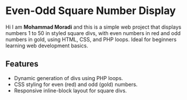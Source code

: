 # Even-Odd Square Number Display

Hi I am **Mohammad Moradi** and this is a  simple web project that displays 
numbers 1 to 50 in styled square divs, with even numbers in red and odd numbers in gold,
using HTML, CSS, and PHP loops. Ideal for beginners learning web development basics.

## Features
- Dynamic generation of divs using PHP loops.
- CSS styling for even (red) and odd (gold) numbers.
- Responsive inline-block layout for square divs.
